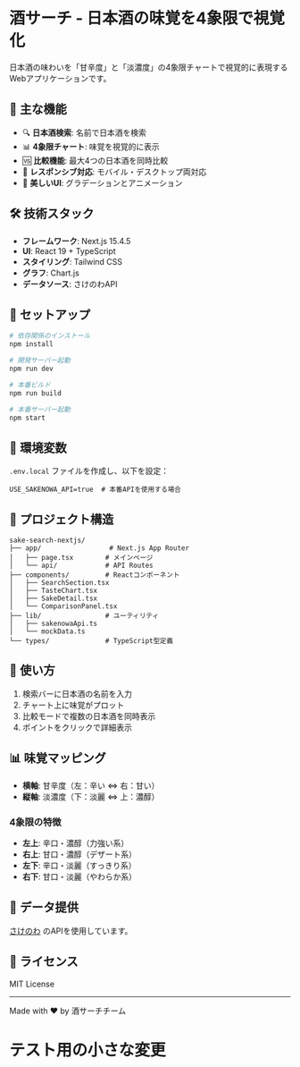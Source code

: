 # 酒サーチ - 日本酒の味覚を4象限で視覚化

日本酒の味わいを「甘辛度」と「淡濃度」の4象限チャートで視覚的に表現するWebアプリケーションです。

## 🌟 主な機能

- 🔍 **日本酒検索**: 名前で日本酒を検索
- 📊 **4象限チャート**: 味覚を視覚的に表示
- 🆚 **比較機能**: 最大4つの日本酒を同時比較
- 📱 **レスポンシブ対応**: モバイル・デスクトップ両対応
- 🎨 **美しいUI**: グラデーションとアニメーション

## 🛠 技術スタック

- **フレームワーク**: Next.js 15.4.5
- **UI**: React 19 + TypeScript
- **スタイリング**: Tailwind CSS
- **グラフ**: Chart.js
- **データソース**: さけのわAPI

## 🚀 セットアップ

```bash
# 依存関係のインストール
npm install

# 開発サーバー起動
npm run dev

# 本番ビルド
npm run build

# 本番サーバー起動
npm start
```

## 📝 環境変数

`.env.local` ファイルを作成し、以下を設定：

```
USE_SAKENOWA_API=true  # 本番APIを使用する場合
```

## 📁 プロジェクト構造

```
sake-search-nextjs/
├── app/                 # Next.js App Router
│   ├── page.tsx        # メインページ
│   └── api/            # API Routes
├── components/         # Reactコンポーネント
│   ├── SearchSection.tsx
│   ├── TasteChart.tsx
│   ├── SakeDetail.tsx
│   └── ComparisonPanel.tsx
├── lib/                # ユーティリティ
│   ├── sakenowaApi.ts
│   └── mockData.ts
└── types/              # TypeScript型定義
```

## 🎯 使い方

1. 検索バーに日本酒の名前を入力
2. チャート上に味覚がプロット
3. 比較モードで複数の日本酒を同時表示
4. ポイントをクリックで詳細表示

## 📊 味覚マッピング

- **横軸**: 甘辛度（左：辛い ⇔ 右：甘い）
- **縦軸**: 淡濃度（下：淡麗 ⇔ 上：濃醇）

### 4象限の特徴

- **左上**: 辛口・濃醇（力強い系）
- **右上**: 甘口・濃醇（デザート系）
- **左下**: 辛口・淡麗（すっきり系）
- **右下**: 甘口・淡麗（やわらか系）

## 🤝 データ提供

[さけのわ](https://sakenowa.com) のAPIを使用しています。

## 📄 ライセンス

MIT License

---

Made with ❤️ by 酒サーチチーム
# テスト用の小さな変更
